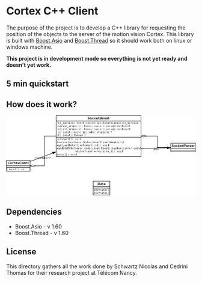 # Cortex C++ Client
The purpose of the project is to develop a C++ library for requesting the position of the objects to the server of the motion vision Cortex. This library is built with [Boost.Asio](http://www.boost.org/doc/libs/1_60_0/doc/html/boost_asio.html) and [Boost.Thread](http://www.boost.org/doc/libs/1_60_0/doc/html/thread.html) so it should work both on linux or windows machine.

**This project is in development mode so everything is not yet ready and doesn't yet work.**

## 5 min quickstart

## How does it work?
![Class diagram](https://github.com/ernest-galbrun/ensem-sami/blob/client_c%2B%2B/client_c%2B%2B/design/uml_diagramme.png)

## Dependencies
- Boost.Asio - v 1.60
- Boost.Thread - v 1.60

## License
This directory gathers all the work done by Schwartz Nicolas and Cedrini Thomas for their research project at Télécom Nancy.
